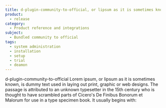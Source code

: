 ```yaml
---
title: d-plugin-community-to-official, or lipsum as it is sometimes known
product:
  - release
category:
  - Product reference and integrations
subject:
  - Bundled community to official
tags:
  - system administration
  - installation
  - setup
  - trial
  - deamon
---
```


d-plugin-community-to-official Lorem ipsum, or lipsum as it is sometimes known, is dummy text used in laying out print, graphic or web designs. The passage is attributed to an unknown typesetter in the 15th century who is thought to have scrambled parts of Cicero's De Finibus Bonorum et Malorum for use in a type specimen book. It usually begins with:
